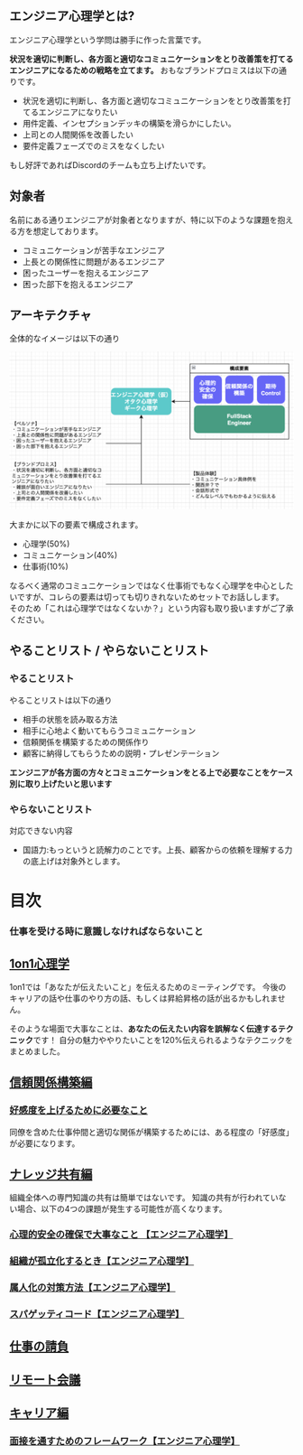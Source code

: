 



## エンジニア心理学とは?

エンジニア心理学という学問は勝手に作った言葉です。

**状況を適切に判断し、各方面と適切なコミュニケーションをとり改善策を打てるエンジニアになるための戦略を立てます。**
おもなブランドプロミスは以下の通りです。

- 状況を適切に判断し、各方面と適切なコミュニケーションをとり改善策を打てるエンジニアになりたい
- 用件定義、インセプションデッキの構築を滑らかにしたい。
- 上司との人間関係を改善したい
- 要件定義フェーズでのミスをなくしたい

もし好評であればDiscordのチームも立ち上げたいです。

## 対象者

名前にある通りエンジニアが対象者となりますが、特に以下のような課題を抱える方を想定しております。

- コミュニケーションが苦手なエンジニア
- 上長との関係性に問題があるエンジニア
- 困ったユーザーを抱えるエンジニア
- 困った部下を抱えるエンジニア


## アーキテクチャ

全体的なイメージは以下の通り

<img src="https://github.com/minegishirei/psy/blob/main/img/arch.png?raw=true">

大まかに以下の要素で構成されます。

- 心理学(50%)
- コミュニケーション(40%)
- 仕事術(10%)

なるべく通常のコミュニケーションではなく仕事術でもなく心理学を中心としたいですが、コレらの要素は切っても切りきれないためセットでお話しします。
そのため「これは心理学ではなくないか？」という内容も取り扱いますがご了承ください。


## やることリスト / やらないことリスト

### やることリスト

やることリストは以下の通り

- 相手の状態を読み取る方法
- 相手に心地よく動いてもらうコミュニケーション
- 信頼関係を構築するための関係作り
- 顧客に納得してもらうための説明・プレゼンテーション

**エンジニアが各方面の方々とコミュニケーションをとる上で必要なことをケース別に取り上げたいと思います**

### やらないことリスト

対応できない内容

- 国語力:もっというと読解力のことです。上長、顧客からの依頼を理解する力の底上げは対象外とします。




# 目次


### 仕事を受ける時に意識しなければならないこと

## [1on1心理学](https://qiita.com/minegishirei_v2/items/6484f84d0059415d5244)

1on1では「あなたが伝えたいこと」を伝えるためのミーティングです。
今後のキャリアの話や仕事のやり方の話、もしくは昇給昇格の話が出るかもしれません。

そのような場面で大事なことは、**あなたの伝えたい内容を誤解なく伝達するテクニック**です！
自分の魅力ややりたいことを120%伝えられるようなテクニックをまとめました。



## [信頼関係構築編]()

### [好感度を上げるために必要なこと](https://qiita.com/minegishirei_v2/items/83894ad72808afdf8025)

同僚を含めた仕事仲間と適切な関係が構築するためには、ある程度の「好感度」が必要になります。


## [ナレッジ共有編]()

組織全体への専門知識の共有は簡単ではないです。
知識の共有が行われていない場合、以下の4つの課題が発生する可能性が高くなります。

### [心理的安全の確保で大事なこと 【エンジニア心理学】](https://qiita.com/minegishirei_v2/items/3cd88a58a00a2e29b3dc)






### [組織が孤立化するとき【エンジニア心理学】]()






### [属人化の対策方法【エンジニア心理学】]()


### [スパゲッティコード【エンジニア心理学】]()



## [仕事の請負]()



## [リモート会議]()





## [キャリア編]()


### [面接を通すためのフレームワーク【エンジニア心理学】]()





